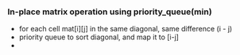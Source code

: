 ### In-place matrix operation using priority_queue(min)
* for each cell mat[i][j] in the same diagonal, same difference (i - j)
* priority queue to sort diagonal, and map it to [i-j]
*